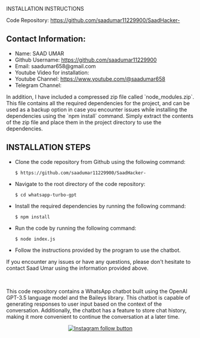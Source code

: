 INSTALLATION INSTRUCTIONS
	<p>Code Repository: <a href="https://github.com/saadumar11229900/SaadHacker-">https://github.com/saadumar11229900/SaadHacker-</a></p>
  <h2>Contact Information:</h2>
<ul>
	<li>Name: SAAD UMAR</li>
	<li>Github Username: <a href="https://github.com/saadumar11229900">https://github.com/saadumar11229900</a></li>
	<li>Email: saadumar658@gmail.com</li>
	<li>Youtube Video for installation: <a href=""></a></li>
	<li>Youtube Channel: <a href="https://www.youtube.com/@saadumar658">https://www.youtube.com/@saadumar658</a></li>
	<li>Telegram Channel: <a href=""></a></li>
</ul>

<p>In addition, I have included a compressed zip file called `node_modules.zip`. This file contains all the required dependencies for the project, and can be used as a backup option in case you encounter issues while installing the dependencies using the `npm install` command. Simply extract the contents of the zip file and place them in the project directory to use the dependencies.</p>

<h2>INSTALLATION STEPS</h2>
<div>
  <ul>
    <li>
      <p>Clone the code repository from Github using the following command:</p>
      <pre><code>$ https://github.com/saadumar11229900/SaadHacker-</code></pre>
    </li>
    <li>
      <p>Navigate to the root directory of the code repository:</p>
      <pre><code>$ cd whatsapp-turbo-gpt</code></pre>
    </li>
    <li>
      <p>Install the required dependencies by running the following command:</p>
      <pre><code>$ npm install</code></pre>
    </li>
    <li>
      <p>Run the code by running the following command:</p>
      <pre><code>$ node index.js</code></pre>
    </li>
    <li>
      <p>Follow the instructions provided by the program to use the chatbot.</p>
    </li>
  </ul>
</div>

<p>If you encounter any issues or have any questions, please don't hesitate to contact Saad Umar using the information provided above.</p>
<br>
<p>This code repository contains a WhatsApp chatbot built using the OpenAI GPT-3.5 language model and the Baileys library. This chatbot is capable of generating responses to user input based on the context of the conversation. Additionally, the chatbot has a feature to store chat history, making it more convenient to continue the conversation at a later time.</p>

<div align="center">
  <a href="https://www.instagram.com/isaadhacker/">
    <img src="" alt="Instagram follow button">
  </a>
</div>
